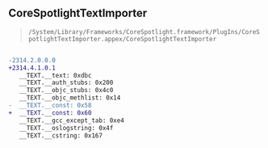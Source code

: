 ## CoreSpotlightTextImporter

> `/System/Library/Frameworks/CoreSpotlight.framework/PlugIns/CoreSpotlightTextImporter.appex/CoreSpotlightTextImporter`

```diff

-2314.2.0.0.0
+2314.4.1.0.1
   __TEXT.__text: 0xdbc
   __TEXT.__auth_stubs: 0x200
   __TEXT.__objc_stubs: 0x4c0
   __TEXT.__objc_methlist: 0x14
-  __TEXT.__const: 0x58
+  __TEXT.__const: 0x60
   __TEXT.__gcc_except_tab: 0xe4
   __TEXT.__oslogstring: 0x4f
   __TEXT.__cstring: 0x167

```
